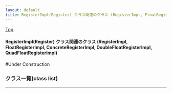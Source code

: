 ```yaml
---
layout: default
title: RegisterImpl(Register) クラス関連のクラス (RegisterImpl, FloatRegisterImpl, ConcreteRegisterImpl, DoubleFloatRegisterImpl, QuadFloatRegisterImpl)
---
```

[Top](../index.html)

#### RegisterImpl(Register) クラス関連のクラス (RegisterImpl, FloatRegisterImpl, ConcreteRegisterImpl, DoubleFloatRegisterImpl, QuadFloatRegisterImpl)

#Under Construction


### クラス一覧(class list)



---
